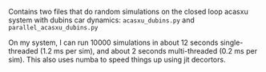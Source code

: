 Contains two files that do random simulations on the closed loop acasxu system with dubins car dynamics: `acasxu_dubins.py` and `parallel_acasxu_dubins.py`

On my system, I can run 10000 simulations in about 12 seconds single-threaded (1.2 ms per sim), and about 2 seconds multi-threaded (0.2 ms per sim). This also uses numba to speed things up using jit decortors.